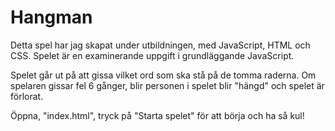 # Hangman

Detta spel har jag skapat under utbildningen, med JavaScript, HTML och CSS. Spelet är en examinerande uppgift i grundläggande JavaScript.

Spelet går ut på att gissa vilket ord som ska stå på de tomma raderna. Om spelaren gissar fel 6 gånger, blir personen i spelet blir "hängd" och spelet är förlorat.

Öppna, "index.html", tryck på "Starta spelet" för att börja och ha så kul!
